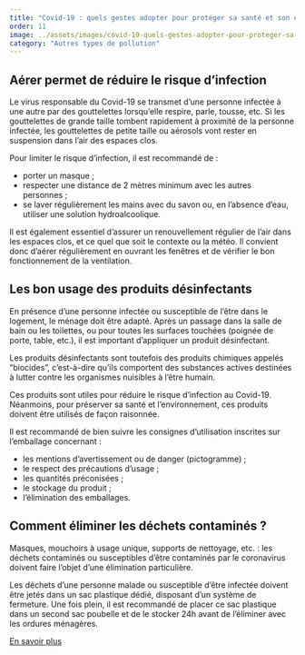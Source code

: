 ```yaml
---
title: "Covid-19 : quels gestes adopter pour protéger sa santé et son environnement ?"
order: 11
image: ../assets/images/covid-19-quels-gestes-adopter-pour-proteger-sa-sante-et-son-environnement.jpg
category: "Autres types de pollution"
---
```


## Aérer permet de réduire le risque d’infection

Le virus responsable du Covid-19 se transmet d’une personne infectée à une autre par des gouttelettes lorsqu’elle respire, parle, tousse, etc. Si les gouttelettes de grande taille tombent rapidement à proximité de la personne infectée, les gouttelettes de petite taille ou aérosols vont rester en suspension dans l’air des espaces clos.

Pour limiter le risque d’infection, il est recommandé de :
- porter un masque ;
- respecter une distance de 2 mètres minimum avec les autres personnes ;
- se laver régulièrement les mains avec du savon ou, en l’absence d’eau, utiliser une solution hydroalcoolique.

Il est également essentiel d’assurer un renouvellement régulier de l’air dans les espaces clos, et ce quel que soit le contexte ou la météo. Il convient donc d’aérer régulièrement en ouvrant les fenêtres et de vérifier le bon fonctionnement de la ventilation.

## Les bon usage des produits désinfectants

En présence d’une personne infectée ou susceptible de l’être dans le logement, le ménage doit être adapté. Après un passage dans la salle de bain ou les toilettes, ou pour toutes les surfaces touchées (poignée de porte, table, etc.), il est important d’appliquer un produit désinfectant. 

Les produits désinfectants sont toutefois des produits chimiques appelés “biocides”, c’est-à-dire qu’ils comportent des substances actives destinées à lutter contre les organismes nuisibles à l’être humain.

Ces produits sont utiles pour réduire le risque d’infection au Covid-19. Néanmoins, pour préserver sa santé et l’environnement, ces produits doivent être utilisés de façon raisonnée.

Il est recommandé de bien suivre les consignes d’utilisation inscrites sur l’emballage concernant :
- les mentions d’avertissement ou de danger (pictogramme) ;
- le respect des précautions d’usage ;
- les quantités préconisées ;
- le stockage du produit ;
- l’élimination des emballages.

## Comment éliminer les déchets contaminés ?

Masques, mouchoirs à usage unique, supports de nettoyage, etc. : les déchets contaminés ou susceptibles d’être contaminés par le coronavirus doivent faire l’objet d’une élimination particulière.

Les déchets d’une personne malade ou susceptible d’être infectée doivent être jetés dans un sac plastique dédié, disposant d’un système de fermeture. Une fois plein, il est recommandé de placer ce sac plastique dans un second sac poubelle et de le stocker 24h avant de l’éliminer avec les ordures ménagères.

[En savoir plus](https://www.santepubliquefrance.fr/dossiers/coronavirus-covid-19/coronavirus-outils-de-prevention-destines-aux-professionnels-de-sante-et-au-grand-public)  
